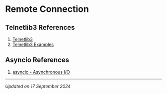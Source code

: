 # Remote Connection

## Telnetlib3 References

1. [Telnetlib3](https://github.com/jquast/telnetlib3/)
1. [Telnetlib3 Examples](https://stackoverflow.com/questions/75778543/python-telnetlib3-examples)

## Asyncio References

1. [asyncio - Asynchronous I/O](https://docs.python.org/3/library/asyncio.html)

***
*Updated on 17 September 2024*
